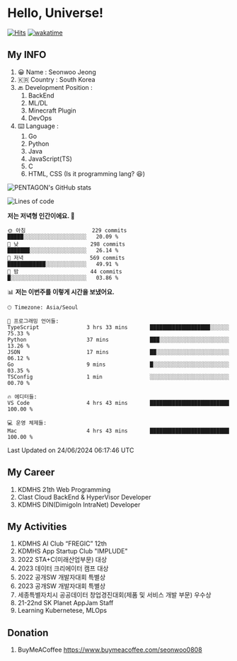 # Hello, Universe!

[![Hits](https://hits.seeyoufarm.com/api/count/incr/badge.svg?url=https%3A%2F%2Fgithub.com%2Fseonwoo0808&count_bg=%2379C83D&title_bg=%23555555&icon=&icon_color=%23E7E7E7&title=hits&edge_flat=false)](https://hits.seeyoufarm.com)
[![wakatime](https://wakatime.com/badge/user/aeebb3a2-8786-4794-9ad8-bd3812263c99.svg)](https://wakatime.com/@aeebb3a2-8786-4794-9ad8-bd3812263c99)

## My INFO

1. 😀 Name : Seonwoo Jeong
2. 🇰🇷 Country : South Korea
3. 🔙 Development Position : 
    1. BackEnd
    2. ML/DL
    3. Minecraft Plugin
    4. DevOps
4. ⌨️ Language :
    1. Go
    2. Python
    3. Java
    4. JavaScript(TS)
    5. C
    6. HTML, CSS (Is it programming lang? 😆)


![PENTAGON's GitHub stats](https://github-readme-stats.vercel.app/api?username=seonwoo0808&show_icons=true&theme=algolia)
<!--START_SECTION:waka-->
![Lines of code](https://img.shields.io/badge/%EC%A0%80%EB%8A%94%20%EC%97%AC%ED%83%9C%EA%B9%8C%EC%A7%80%20-356.7%20thousand%20%EC%A4%84%EC%9D%98%20%EC%BD%94%EB%93%9C%EB%A5%BC%20%EC%9E%91%EC%84%B1%ED%96%88%EC%96%B4%EC%9A%94.-blue)

**저는 저녁형 인간이에요. 🦉** 

```text
🌞 아침                     229 commits         █████░░░░░░░░░░░░░░░░░░░░   20.09 % 
🌆 낮　                     298 commits         ███████░░░░░░░░░░░░░░░░░░   26.14 % 
🌃 저녁                     569 commits         ████████████░░░░░░░░░░░░░   49.91 % 
🌙 밤　                     44 commits          █░░░░░░░░░░░░░░░░░░░░░░░░   03.86 % 
```


📊 **저는 이번주를 이렇게 시간을 보냈어요.** 

```text
🕑︎ Timezone: Asia/Seoul

💬 프로그래밍 언어들: 
TypeScript               3 hrs 33 mins       ███████████████████░░░░░░   75.33 % 
Python                   37 mins             ███░░░░░░░░░░░░░░░░░░░░░░   13.26 % 
JSON                     17 mins             ██░░░░░░░░░░░░░░░░░░░░░░░   06.12 % 
Go                       9 mins              █░░░░░░░░░░░░░░░░░░░░░░░░   03.35 % 
TSConfig                 1 min               ░░░░░░░░░░░░░░░░░░░░░░░░░   00.70 % 

🔥 에디터들: 
VS Code                  4 hrs 43 mins       █████████████████████████   100.00 % 

💻 운영 체제들: 
Mac                      4 hrs 43 mins       █████████████████████████   100.00 % 
```


 Last Updated on 24/06/2024 06:17:46 UTC
<!--END_SECTION:waka-->


## My Career

1. KDMHS 21th Web Programming
2. Clast Cloud BackEnd & HyperVisor Developer
3. KDMHS DIN(DimigoIn IntraNet) Developer

## My Activities

1. KDMHS AI Club “FREGIC” 12th
2. KDMHS App Startup Club "IMPLUDE"
3. 2022 STA+C(미래산업부문) 대상
4. 2023 데이터 크리에이터 캠프 대상
5. 2022 공개SW 개발자대회 특별상
6. 2023 공개SW 개발자대회 특별상
7. 세종특별자치시 공공데이터 창업경진대회(제품 및 서비스 개발 부문) 우수상
8. 21-22nd SK Planet AppJam Staff
9. Learning Kubernetese, MLOps

## Donation
1. BuyMeACoffee
    https://www.buymeacoffee.com/seonwoo0808
